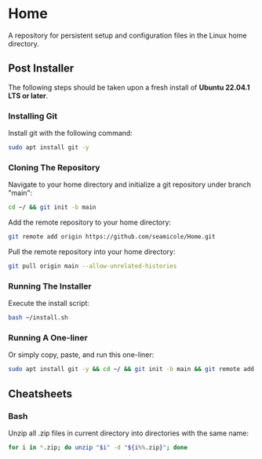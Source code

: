 # Home

A repository for persistent setup and configuration files in the Linux home directory.

## Post Installer

The following steps should be taken upon a fresh install of **Ubuntu 22.04.1 LTS or later**.

### Installing Git

Install git with the following command:

```bash
sudo apt install git -y
```

### Cloning The Repository

Navigate to your home directory and initialize a git repository under branch "main":

```bash
cd ~/ && git init -b main
```

Add the remote repository to your home directory:

```bash
git remote add origin https://github.com/seamicole/Home.git
```

Pull the remote repository into your home directory:

```bash
git pull origin main --allow-unrelated-histories
```

### Running The Installer

Execute the install script:

```bash
bash ~/install.sh
```

### Running A One-liner

Or simply copy, paste, and run this one-liner:

```bash
sudo apt install git -y && cd ~/ && git init -b main && git remote add origin https://github.com/seamicole/Home.git && git pull origin main --allow-unrelated-histories && bash ~/install.sh
```

## Cheatsheets

### Bash

Unzip all .zip files in current directory into directories with the same name:

```bash
for i in *.zip; do unzip "$i" -d "${i%%.zip}"; done
```
